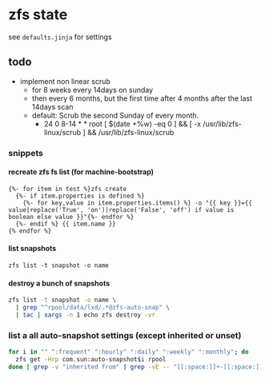 # zfs state

see `defaults.jinja` for settings

## todo

+ implement non linear scrub
  + for 8 weeks every 14days on sunday
  + then every 6 months, but the first time after 4 months after the last 14days scan
  + default: Scrub the second Sunday of every month.
      +  24 0 8-14 * * root [ $(date +\%w) -eq 0 ] && [ -x /usr/lib/zfs-linux/scrub ] && /usr/lib/zfs-linux/scrub

### snippets

#### recreate zfs fs list (for machine-bootstrap)
```jinja
{%- for item in test %}zfs create
  {%- if item.properties is defined %}
    {%- for key,value in item.properties.items() %} -o "{{ key }}={{ value|replace('True', 'on')|replace('False', 'off') if value is boolean else value }}"{%- endfor %}
  {%- endif %} {{ item.name }}
{% endfor %}
```

#### list snapshots
`zfs list -t snapshot -o name`

#### destroy a bunch of snapshots
```bash
zfs list -t snapshot -o name \
  | grep "^rpool/data/lxd/.*@zfs-auto-snap" \
  | tac | xargs -n 1 echo zfs destroy -vr
```

### list a all auto-snapshot settings (except inherited or unset)
```bash
for i in "" ":frequent" ":hourly" ":daily" ":weekly" ":monthly"; do
  zfs get -Hrp com.sun:auto-snapshot$i rpool
done | grep -v "inherited from" | grep -vE -- "[[:space:]]+-[[:space:]]+-[[:space:]]*$"
```

